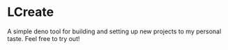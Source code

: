 # LCreate
A simple deno tool for building and setting up new projects to my personal taste. Feel free to try out!
